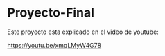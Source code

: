 # Proyecto-Final

Este proyecto esta explicado en el video de youtube: 

https://youtu.be/xmqLMyW4G78


